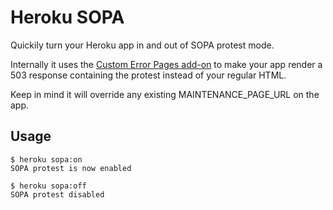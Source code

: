 Heroku SOPA
===========

Quickily turn your Heroku app in and out of SOPA protest mode.

Internally it uses the [Custom Error Pages add-on][1] to make your app render
a 503 response containing the protest instead of your regular HTML.

Keep in mind it will override any existing MAINTENANCE_PAGE_URL on the app.


Usage
-----

    $ heroku sopa:on
    SOPA protest is now enabled

    $ heroku sopa:off
    SOPA protest disabled


[1]: http://devcenter.heroku.com/articles/custom-error-pages